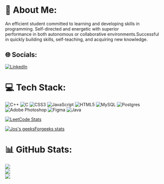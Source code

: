 <!-- <div id="header" align="center">
  <img src="https://media.giphy.com/media/M9gbBd9nbDrOTu1Mqx/giphy.gif" width="100"/>
</div> -->

# 💫 About Me:
An efficient student committed to learning and developing skills in programming. Self-directed and energetic with superior<br>performance in both autonomous or collaborative environments.Successful in quickly building skills, self-teaching, and acquiring new knowledge.



## 🌐 Socials:
[![LinkedIn](https://img.shields.io/badge/LinkedIn-%230077B5.svg?logo=linkedin&logoColor=white)](https://linkedin.com/in/itsjospaulhere) 
<!-- [![LeetCode](https://user-images.githubusercontent.com/81140899/234101662-9c752cef-0a56-4db9-a825-c9115b35603f.png)](https://leetcode.com/_jos_paul_/) 
 -->

# 💻 Tech Stack:
![C++](https://img.shields.io/badge/c++-%2300599C.svg?style=for-the-badge&logo=c%2B%2B&logoColor=white) ![C](https://img.shields.io/badge/c-%2300599C.svg?style=for-the-badge&logo=c&logoColor=white) ![CSS3](https://img.shields.io/badge/css3-%231572B6.svg?style=for-the-badge&logo=css3&logoColor=white) ![JavaScript](https://img.shields.io/badge/javascript-%23323330.svg?style=for-the-badge&logo=javascript&logoColor=%23F7DF1E) ![HTML5](https://img.shields.io/badge/html5-%23E34F26.svg?style=for-the-badge&logo=html5&logoColor=white) ![MySQL](https://img.shields.io/badge/mysql-%2300f.svg?style=for-the-badge&logo=mysql&logoColor=white) ![Postgres](https://img.shields.io/badge/postgres-%23316192.svg?style=for-the-badge&logo=postgresql&logoColor=white) ![Adobe Photoshop](https://img.shields.io/badge/adobephotoshop-%2331A8FF.svg?style=for-the-badge&logo=adobephotoshop&logoColor=white) 	![Figma](https://img.shields.io/badge/figma-%23F24E1E.svg?style=for-the-badge&logo=figma&logoColor=white) ![Java](https://img.shields.io/badge/java-%23ED8B00.svg?style=for-the-badge&logo=java&logoColor=white)


[![LeetCode Stats](https://leetcode.card.workers.dev/_jos_paul_?theme=dark&font=baloo&extension=null)](https://leetcode.com/_jos_paul_/)
<!--[![Narendra's geeksForgeeks stats](https://geeks-for-geeks-stats-api-napiyo.vercel.app/?userName=jospaul223)](https://auth.geeksforgeeks.org/user/jospaul223/practice)
-->

[![Jos's geeksForgeeks stats](https://geeks-for-geeks-stats-api-napiyo.vercel.app/?userName=jospaul223)](https://github.com/napiyo/geeksForGeeksStatsAPI)

# 📊 GitHub Stats:
![](https://github-readme-stats.vercel.app/api?username=jospaul2233&theme=dark&hide_border=false&include_all_commits=false&count_private=true)<br/>
![](https://github-readme-streak-stats.herokuapp.com/?user=jospaul2233&theme=dark&hide_border=false)<br/>
![](https://github-readme-stats.vercel.app/api/top-langs/?username=jospaul2233&theme=dark&hide_border=false&include_all_commits=false&count_private=true&layout=compact)

